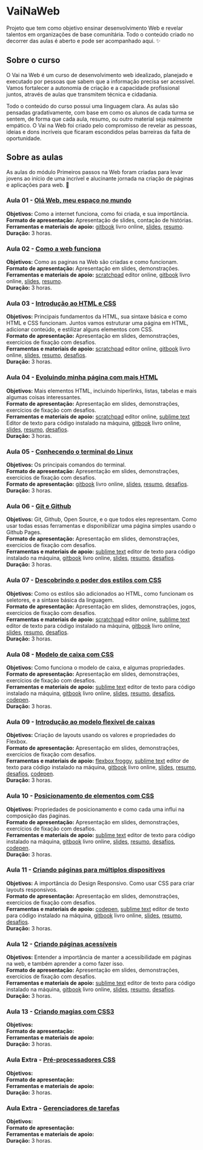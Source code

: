 # VaiNaWeb

Projeto que tem como objetivo ensinar desenvolvimento Web e revelar talentos em organizações de base comunitária.
Todo o conteúdo criado no decorrer das aulas é aberto e pode ser acompanhado aqui. :sparkles:

## Sobre o curso

O Vai na Web é um curso de desenvolvimento web idealizado, planejado e executado por pessoas que sabem que a informação precisa ser acessível. Vamos fortalecer a autonomia de criação e a capacidade profissional juntos, através de aulas que transmitem técnica e cidadania.

Todo o conteúdo do curso possui uma linguagem clara. As aulas são pensadas gradativamente, com base em como os alunos de cada turma se sentem, de forma que cada aula, resumo, ou outro material seja realmente empático. O Vai na Web foi criado pelo compromisso de revelar as pessoas, ideias e dons incríveis que ficaram escondidos pelas barreiras da falta de oportunidade.

## Sobre as aulas

As aulas do módulo Primeiros passos na Web foram criadas para levar jovens ao início de uma incrível e alucinante jornada na criação de páginas e aplicações para web. :rocket:

### Aula 01 - [Olá Web, meu espaço no mundo](aulas/aula01/aula.md)

**Objetivos:** Como a internet funciona, como foi criada, e sua importância.<br>
**Formato de apresentação:** Apresentação de slides, contação de histórias.<br> 
**Ferramentas e materiais de apoio:** [gitbook](https://vainaweb.gitbooks.io/primeiros-passos-web/) livro online, [slides](https://slides.com/vainaweb/primeiros-passos-na-web-01), [resumo](aulas/aula01/resumo.md).<br>
**Duração:** 3 horas.

### Aula 02 - [Como a web funciona](aulas/aula02/aula.md)

**Objetivos:** Como as paginas na Web são criadas e como funcionam.<br>
**Formato de apresentação:** Apresentação em slides, demonstrações. <br>
**Ferramentas e materiais de apoio:** [scratchpad](http://scratchpad.io/vainaweb) editor online, [gitbook](https://vainaweb.gitbooks.io/primeiros-passos-web/) livro online, [slides](https://slides.com/vainaweb/primeiros-passos-na-web-02), [resumo](aulas/aula02/resumo.md).<br>
**Duração:** 3 horas.

### Aula 03 - [Introdução ao HTML e CSS](aulas/aula03/aula.md)

**Objetivos:** Principais fundamentos da HTML, sua sintaxe básica e como HTML e CSS funcionam. Juntos vamos estruturar uma página em HTML, adicionar conteúdo, e estilizar alguns elementos com CSS.<br>
**Formato de apresentação:** Apresentação em slides, demonstrações, exercícios de fixação com desafios.<br>
**Ferramentas e materiais de apoio:** [scratchpad](http://scratchpad.io/vainaweb) editor online, [gitbook](https://vainaweb.gitbooks.io/primeiros-passos-web/) livro online, [slides](https://slides.com/vainaweb/primeiros-passos-na-web-03), [resumo](aulas/aula03/resumo.md), [desafios](aulas/aula03/desafios.md).<br>
**Duração:** 3 horas.

### Aula 04 - [Evoluindo minha página com mais HTML](aulas/aula04/aula.md)

**Objetivos:** Mais elementos HTML, incluindo hiperlinks, listas, tabelas e mais algumas coisas interessantes.<br>
**Formato de apresentação:** Apresentação em slides, demonstrações, exercícios de fixação com desafios.<br>
**Ferramentas e materiais de apoio:** [scratchpad](http://scratchpad.io/vainaweb) editor online, [sublime text](http://www.sublimetext.com/) Editor de texto para código instalado na máquina, [gitbook](https://vainaweb.gitbooks.io/primeiros-passos-web/) livro online, [slides](https://slides.com/vainaweb/primeiros-passos-na-web-04), [resumo](aulas/aula04/resumo.md), [desafios](aulas/aula04/desafios.md).<br>
**Duração:** 3 horas.

### Aula 05 - [Conhecendo o terminal do Linux](aulas/aula05/aula.md)

**Objetivos:** Os principais comandos do terminal.<br>
**Formato de apresentação:** Apresentação em slides, demonstrações, exercícios de fixação com desafios.<br>
**Formato de apresentação:** [gitbook](https://vainaweb.gitbooks.io/primeiros-passos-web/) livro online, [slides](http://slides.com/vainaweb/primeiros-passos-na-web-05), [resumo](aulas/aula05/resumo.md), [desafios](aulas/aula05/desafios.md).<br>
**Duração:** 3 horas.

### Aula 06 - [Git e Github](aulas/aula06/aula.md)

**Objetivos:** Git, Github, Open Source, e o que todos eles representam. Como usar todas essas ferramentas e disponibilizar uma página simples usando o Github Pages.<br>
**Formato de apresentação:** Apresentação em slides, demonstrações, exercícios de fixação com desafios.<br>
**Ferramentas e materiais de apoio:** [sublime text](http://www.sublimetext.com/) editor de texto para código instalado na máquina, [gitbook](https://vainaweb.gitbooks.io/primeiros-passos-web/) livro online, [slides](http://slides.com/vainaweb/primeiros-passos-na-web-06), [resumo](aulas/aula06/resumo.md), [desafios](aulas/aula06/desafios.md).<br>
**Duração:** 3 horas.

### Aula 07 - [Descobrindo o poder dos estilos com CSS](aulas/aula07/aula.md)

**Objetivos:** Como os estilos são adicionados ao HTML, como funcionam os seletores, e a sintaxe básica da linguagem.<br>
**Formato de apresentação:** Apresentação em slides, demonstrações, jogos, exercícios de fixação com desafios.<br>
**Ferramentas e materiais de apoio:** [scratchpad](http://scratchpad.io/vainaweb) editor online, [sublime text](http://www.sublimetext.com/) editor de texto para código instalado na máquina, [gitbook](https://vainaweb.gitbooks.io/primeiros-passos-web/) livro online, [slides](http://slides.com/vainaweb/primeiros-passos-na-web-07), [resumo](aulas/aula07/resumo.md), [desafios](aulas/aula07/desafios.md).<br>
**Duração:** 3 horas.

### Aula 08 - [Modelo de caixa com CSS](aulas/aula08/aula.md)

**Objetivos:** Como funciona o modelo de caixa, e algumas propriedades.<br>
**Formato de apresentação:** Apresentação em slides, demonstrações, exercícios de fixação com desafios.<br>
**Ferramentas e materiais de apoio:** [sublime text](http://www.sublimetext.com/) editor de texto para código instalado na máquina, [gitbook](https://vainaweb.gitbooks.io/primeiros-passos-web/) livro online, [slides](http://slides.com/vainaweb/primeiros-passos-na-web-08), [resumo](aulas/aula08/resumo.md), [desafios](aulas/aula08/desafios.md), [codepen](http://codepen.io/).<br>
**Duração:** 3 horas.

### Aula 09 - [Introdução ao modelo flexível de caixas](aulas/aula09/aula.md)

**Objetivos:** Criação de layouts usando os valores e propriedades do Flexbox.<br>
**Formato de apresentação:** Apresentação em slides, demonstrações, exercícios de fixação com desafios.<br>
**Ferramentas e materiais de apoio:** [flexbox froggy](http://flexboxfroggy.com/#pt-br), [sublime text](http://www.sublimetext.com/) editor de texto para código instalado na máquina, [gitbook](https://vainaweb.gitbooks.io/primeiros-passos-web/) livro online, [slides](http://slides.com/vainaweb/primeiros-passos-na-web-09), [resumo](aulas/aula09/resumo.md), [desafios](aulas/aula09/desafios.md), [codepen](http://codepen.io/).<br>
**Duração:** 3 horas.

### Aula 10 - [Posicionamento de elementos com CSS](aulas/aula10/aula.md)

**Objetivos:** Propriedades de posicionamento e como cada uma influi na composição das ṕaginas.<br>
**Formato de apresentação:** Apresentação em slides, demonstrações, exercícios de fixação com desafios.<br>
**Ferramentas e materiais de apoio:** [sublime text](http://www.sublimetext.com/) editor de texto para código instalado na máquina, [gitbook](https://vainaweb.gitbooks.io/primeiros-passos-web/) livro online, [slides](http://slides.com/vainaweb/primeiros-passos-na-web-10), [resumo](aulas/aula10/resumo.md), [desafios](aulas/aula10/desafios.md), [codepen](http://codepen.io/).<br>
**Duração:** 3 horas.

### Aula 11 - [Criando páginas para múltiplos dispositivos](aulas/aula11/aula.md)

**Objetivos:** A importância do Design Responsivo. Como usar CSS para criar layouts responsivos.<br>
**Formato de apresentação:** Apresentação em slides, demonstrações, exercícios de fixação com desafios.<br>
**Ferramentas e materiais de apoio:** [codepen](http://codepen.io/), [sublime text](http://www.sublimetext.com/) editor de texto para código instalado na máquina, [gitbook](https://vainaweb.gitbooks.io/primeiros-passos-web/) livro online, [slides](http://slides.com/vainaweb/primeiros-passos-na-web-11), [resumo](aulas/aula11/resumo.md), [desafios](aulas/aula11/desafios.md).<br>
**Duração:** 3 horas.

### Aula 12 - [Criando páginas acessíveis](aulas/aula12/aula.md)

**Objetivos:** Entender a importância de manter a acessibilidade em páginas na web, e também aprender a como fazer isso.<br>
**Formato de apresentação:** Apresentação em slides, demonstrações, exercícios de fixação com desafios.<br>
**Ferramentas e materiais de apoio:** [sublime text](http://www.sublimetext.com/) editor de texto para código instalado na máquina, [gitbook](https://vainaweb.gitbooks.io/primeiros-passos-web/) livro online, [slides](http://slides.com/dalivieira/vainaweb-aula12), [resumo](aulas/aula12/resumo.md), [desafios](aulas/aula12/desafios.md).<br>
**Duração:** 3 horas.

### Aula 13 - [Criando magias com CSS3](aulas/aula12/aula.md)

**Objetivos:** <br>
**Formato de apresentação:** <br>
**Ferramentas e materiais de apoio:** <br>
**Duração:** 3 horas.

### Aula Extra - [Pré-processadores CSS](aulas/aula12/aula.md)

**Objetivos:** <br>
**Formato de apresentação:** <br>
**Ferramentas e materiais de apoio:** <br>
**Duração:** 3 horas.

### Aula Extra - [Gerenciadores de tarefas](aulas/aula12/aula.md)

**Objetivos:** <br>
**Formato de apresentação:** <br>
**Ferramentas e materiais de apoio:** <br>
**Duração:** 3 horas.

